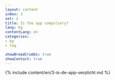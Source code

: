 ```yaml
---
layout: content
index: 3
set: 2
title: Is the app compulsory?
lang: bg
contentLang: en
categories:
- bg
- faq

showBreadCrumbs: true
showContact: true
---
```

{% include content/en/3-is-de-app-verplicht.md %}
